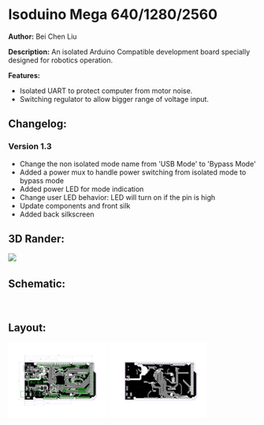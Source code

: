 # Isoduino Mega 640/1280/2560

__Author:__ Bei Chen Liu

__Description:__ An isolated Arduino Compatible development board specially designed for robotics operation.

__Features:__
* Isolated UART to protect computer from motor noise.
* Switching regulator to allow bigger range of voltage input.

## Changelog:
### Version 1.3
- Change the non isolated mode name from 'USB Mode' to 'Bypass Mode'
- Added a power mux to handle power switching from isolated mode to bypass mode
- Added power LED for mode indication
- Change user LED behavior: LED will turn on if the pin is high
- Update components and front silk
- Added back silkscreen

## 3D Rander:
<img src="isoduino-mega_lay_3d1.jpg" width="200">

## Schematic:
<img src="" width="200">
<img src="" width="200">
<img src="" width="200">

## Layout:
<img src="isoduino-mega_lay_l1.jpg" width="200">
<img src="isoduino-mega_lay_l2.jpg" width="200">
